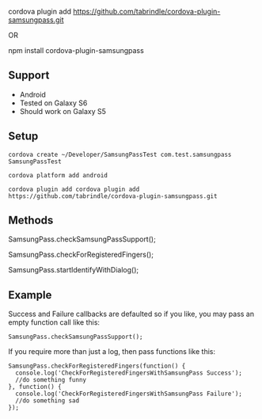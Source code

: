 
cordova plugin add https://github.com/tabrindle/cordova-plugin-samsungpass.git

OR 

npm install cordova-plugin-samsungpass

## Support
- Android
- Tested on Galaxy S6
- Should work on Galaxy S5

## Setup

  ```cordova create ~/Developer/SamsungPassTest com.test.samsungpass SamsungPassTest```
  
  ```cordova platform add android```
  
  ```cordova plugin add cordova plugin add https://github.com/tabrindle/cordova-plugin-samsungpass.git```

## Methods

SamsungPass.checkSamsungPassSupport();

SamsungPass.checkForRegisteredFingers();

SamsungPass.startIdentifyWithDialog();

## Example

Success and Failure callbacks are defaulted so if you like, you may pass an empty function call like this:

```
SamsungPass.checkSamsungPassSupport();
```

If you require more than just a log, then pass functions like this:

```
SamsungPass.checkForRegisteredFingers(function() {
  console.log('CheckForRegisteredFingersWithSamsungPass Success');
  //do something funny
}, function() {
  console.log('CheckForRegisteredFingersWithSamsungPass Failure');
  //do something sad
});
```

